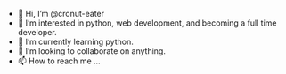 - 👋 Hi, I’m @cronut-eater
- 👀 I’m interested in python, web development, and becoming a full time developer.
- 🌱 I’m currently learning python.
- 💞️ I’m looking to collaborate on anything.
- 📫 How to reach me ...

<!---
cronut-eater/cronut-eater is a ✨ special ✨ repository because its `README.md` (this file) appears on your GitHub profile.
You can click the Preview link to take a look at your changes.
--->
